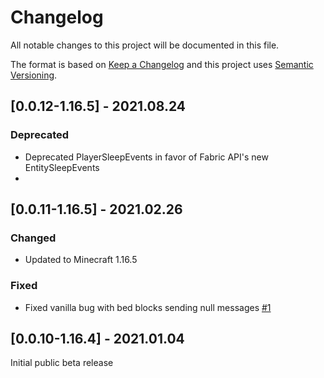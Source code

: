 # Changelog
All notable changes to this project will be documented in this file.

The format is based on [Keep a Changelog](http://keepachangelog.com/en/1.0.0/) and this project uses
[Semantic Versioning](http://semver.org/spec/v2.0.0.html).

## [0.0.12-1.16.5] - 2021.08.24
### Deprecated
- Deprecated PlayerSleepEvents in favor of Fabric API's new EntitySleepEvents
- 
## [0.0.11-1.16.5] - 2021.02.26
### Changed
- Updated to Minecraft 1.16.5
### Fixed
- Fixed vanilla bug with bed blocks sending null messages [#1](https://github.com/TheIllusiveC4/Somnus/issues/1)

## [0.0.10-1.16.4] - 2021.01.04
Initial public beta release